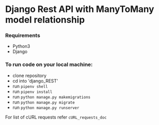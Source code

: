 # Django Rest API with ManyToMany model relationship

### Requirements
- Python3
- Django

### To run code on your local machine:

- clone repository
- cd into 'django_REST' 
- run `pipenv shell`
- run `pipenv install`
- run `python manage.py makemigrations`
- run `python manage.py migrate`
- run `python manage.py runserver`

For list of cURL requests refer `cURL_requests_doc`
